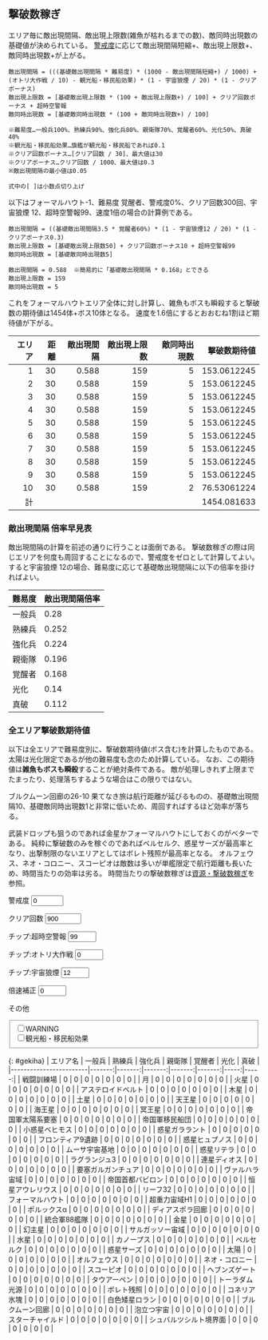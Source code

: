 ## 撃破数稼ぎ

エリア毎に敵出現間隔、敵出現上限数(雑魚が枯れるまでの数)、敵同時出現数の基礎値が決められている。
[警戒度](その他.md#警戒度)に応じて敵出現間隔短縮+、敵出現上限数+、敵同時出現数+が上がる。

```
敵出現間隔 = (((基礎敵出現間隔 * 難易度) * (1000 - 敵出現間隔短縮+) / 1000) + (オトリ大作戦 / 10) - 観光船・移民船効果) * (1 - 宇宙狼煙 / 20) * (1 - クリアボーナス)
敵出現上限数 = [基礎敵出現上限数 * (100 + 敵出現上限数+) / 100] + クリア回数ボーナス + 超時空警報
敵同時出現数 = [基礎敵同時出現数 * (100 + 敵同時出現数+) / 100]

※難易度…一般兵100%、熟練兵90%、強化兵80%、親衛隊70%、覚醒者60%、光化50%、真破40%
※観光船・移民船効果…旗艦が観光船・移民船であれば0.1
※クリア回数ボーナス…[クリア回数 / 30]、最大値は30
※クリアボーナス…クリア回数 / 1000、最大値は0.3
※敵出現間隔の最小値は0.05

式中の[ ]は小数点切り上げ
```

以下はフォーマルハウト-1、難易度 覚醒者、警戒度0%、クリア回数300回、宇宙狼煙 12、超時空警報99、速度1倍の場合の計算例である。

```
敵出現間隔 = ((基礎敵出現間隔3.5 * 覚醒者60%) * (1 - 宇宙狼煙12 / 20) * (1 - クリアボーナス0.3)
敵出現上限数 = [基礎敵出現上限数50] + クリア回数ボーナス10 + 超時空警報99
敵同時出現数 = [基礎敵同時出現数5]

敵出現間隔 = 0.588  ※簡易的に「基礎敵出現間隔 * 0.168」とできる
敵出現上限数 = 159
敵同時出現数 = 5
```

これをフォーマルハウトエリア全体に対し計算し、雑魚もボスも瞬殺すると撃破数の期待値は1454体+ボス10体となる。
速度を1.6倍にするとおおむね1割ほど期待値が下がる。

| エリア | 距離 | 敵出現間隔 | 敵出現上限数 | 敵同時出現数 | 撃破数期待値 |
|-------:|-----:|-----------:|-------------:|-------------:|-------------:|
|      1 |   30 |      0.588 |          159 |            5 |  153.0612245 |
|      2 |   30 |      0.588 |          159 |            5 |  153.0612245 |
|      3 |   30 |      0.588 |          159 |            5 |  153.0612245 |
|      4 |   30 |      0.588 |          159 |            5 |  153.0612245 |
|      5 |   30 |      0.588 |          159 |            5 |  153.0612245 |
|      6 |   30 |      0.588 |          159 |            5 |  153.0612245 |
|      7 |   30 |      0.588 |          159 |            5 |  153.0612245 |
|      8 |   30 |      0.588 |          159 |            5 |  153.0612245 |
|      9 |   30 |      0.588 |          159 |            5 |  153.0612245 |
|     10 |   30 |      0.588 |          159 |            2 |  76.53061224 |
|     計 |      |            |              |              |  1454.081633 |

### 敵出現間隔 倍率早見表

敵出現間隔の計算を前述の通りに行うことは面倒である。
撃破数稼ぎの際は同じエリアを何度も周回することになるので、警戒度をゼロとして計算してよい。
すると宇宙狼煙 12の場合、難易度に応じて基礎敵出現間隔に以下の倍率を掛ければよい。

| 難易度 | 敵出現間隔倍率 |
|--------|----------------|
| 一般兵 | 0.28           |
| 熟練兵 | 0.252          |
| 強化兵 | 0.224          |
| 親衛隊 | 0.196          |
| 覚醒者 | 0.168          |
| 光化   | 0.14           |
| 真破   | 0.112          |

### 全エリア撃破数期待値

以下は全エリアで難易度別に、撃破数期待値(ボス含む)を計算したものである。
太陽は光化限定であるが他の難易度も念のため計算している。
なお、この期待値は**雑魚もボスも瞬殺**することが絶対条件である。
敵が処理しきれず上限までたまったり、処理落ちするような場合はこの限りではない。

ブルクムーン回廊の26-10 果てなき旅は航行距離が延びるものの、基礎敵出現間隔10、基礎敵同時出現数1と非常に低いため、周回すればするほど効率が落ちる。

武装ドロップも狙うのであれば金星かフォーマルハウトにしておくのがベターである。
純粋に撃破数のみを稼ぐのであればベルセルク、惑星サーズが最高率となり、出撃制限のないエリアとしてはボレト残照が最高率となる。
オルフェウス、ネオ・コロニー、スコーピオは敵数は多いが単艦限定で航行距離も長いため、時間当たりの効率は劣る。
時間当たりの撃破数稼ぎは[資源・撃破数稼ぎ](資源・撃破数稼ぎ.md)を参照。


<form action="#" method="get" class="inline-grid grid2-auto-fr" oninput="gekiha()">

<label for="warn">警戒度</label>
<input type="number" id="warn" value="0" min="0" max="999" step="1" data-auto-cookie required>

<label for="clear">クリア回数</label>
<input type="number" id="clear" value="900" min="0" max="9999" step="1" data-auto-cookie required>

<label for="alerm">チップ:超時空警報</label>
<input type="number" id="alerm" value="99" min="0" max="99" step="1" data-auto-cookie required>

<label for="decoy">チップ:オトリ大作戦</label>
<input type="number" id="decoy" value="0" min="0" max="50" step="1" data-auto-cookie required>

<label for="smoke">チップ:宇宙狼煙</label>
<input type="number" id="smoke" value="12" min="0" max="12" step="1" data-auto-cookie required>

<label for="downrevision">倍速補正</label>
<input type="number" id="downrevision" value="0" min="0" max="99" step="1" list="downrevision-data" data-auto-cookie required>
<datalist id="downrevision-data">
	<option value="0">速度1倍</option>
	<option value="10">速度1.6倍(10%減)</option>
</datalist>

<label>その他</label>
<fieldset>
	<label><input type="checkbox" id="warning" data-auto-cookie>WARNING</label><br>
	<label><input type="checkbox" id="kankou" data-auto-cookie>観光船・移民船効果</label><br>
</fieldset>

</form>

{: #gekiha}
| エリア名               | 一般兵 | 熟練兵 | 強化兵 | 親衛隊 | 覚醒者 | 光化 | 真破 |
|------------------------|-------:|-------:|-------:|-------:|-------:|-----:|-----:|
| 戦闘訓練場             |      0 |      0 |      0 |      0 |      0 |    0 |    0 |
| 月                     |      0 |      0 |      0 |      0 |      0 |    0 |    0 |
| 火星                   |      0 |      0 |      0 |      0 |      0 |    0 |    0 |
| アステロイドベルト     |      0 |      0 |      0 |      0 |      0 |    0 |    0 |
| 木星                   |      0 |      0 |      0 |      0 |      0 |    0 |    0 |
| 土星                   |      0 |      0 |      0 |      0 |      0 |    0 |    0 |
| 天王星                 |      0 |      0 |      0 |      0 |      0 |    0 |    0 |
| 海王星                 |      0 |      0 |      0 |      0 |      0 |    0 |    0 |
| 冥王星                 |      0 |      0 |      0 |      0 |      0 |    0 |    0 |
| 帝国軍太陽系要塞       |      0 |      0 |      0 |      0 |      0 |    0 |    0 |
| 帝国軍移民船団         |      0 |      0 |      0 |      0 |      0 |    0 |    0 |
| 小惑星ベヒモス         |      0 |      0 |      0 |      0 |      0 |    0 |    0 |
| 惑星ガララント         |      0 |      0 |      0 |      0 |      0 |    0 |    0 |
| フロンティア9遺跡      |      0 |      0 |      0 |      0 |      0 |    0 |    0 |
| 惑星ヒュプノス         |      0 |      0 |      0 |      0 |      0 |    0 |    0 |
| ムーサ宇宙基地         |      0 |      0 |      0 |      0 |      0 |    0 |    0 |
| 惑星リテラ             |      0 |      0 |      0 |      0 |      0 |    0 |    0 |
| ラグランジュ3          |      0 |      0 |      0 |      0 |      0 |    0 |    0 |
| 連星ディオス           |      0 |      0 |      0 |      0 |      0 |    0 |    0 |
| 要塞ガルガンチュア     |      0 |      0 |      0 |      0 |      0 |    0 |    0 |
| ヴァルハラ宙域         |      0 |      0 |      0 |      0 |      0 |    0 |    0 |
| 帝国首都バビロン       |      0 |      0 |      0 |      0 |      0 |    0 |    0 |
| 恒星アウレリウス       |      0 |      0 |      0 |      0 |      0 |    0 |    0 |
| リーフ32               |      0 |      0 |      0 |      0 |      0 |    0 |    0 |
| フォーマルハウト       |      0 |      0 |      0 |      0 |      0 |    0 |    0 |
| 超重力宙域H1           |      0 |      0 |      0 |      0 |      0 |    0 |    0 |
| ポルックスα           |      0 |      0 |      0 |      0 |      0 |    0 |    0 |
| ディアスポラ回廊       |      0 |      0 |      0 |      0 |      0 |    0 |    0 |
| 統合軍88艦隊           |      0 |      0 |      0 |      0 |      0 |    0 |    0 |
| 金星                   |      0 |      0 |      0 |      0 |      0 |    0 |    0 |
| 幻主星                 |      0 |      0 |      0 |      0 |      0 |    0 |    0 |
| サルガッソー宙域       |      0 |      0 |      0 |      0 |      0 |    0 |    0 |
| 水星                   |      0 |      0 |      0 |      0 |      0 |    0 |    0 |
| カノープス             |      0 |      0 |      0 |      0 |      0 |    0 |    0 |
| ベルセルク             |      0 |      0 |      0 |      0 |      0 |    0 |    0 |
| 惑星サーズ             |      0 |      0 |      0 |      0 |      0 |    0 |    0 |
| 太陽                   |      0 |      0 |      0 |      0 |      0 |    0 |    0 |
| オルフェウス           |      0 |      0 |      0 |      0 |      0 |    0 |    0 |
| ネオ・コロニー         |      0 |      0 |      0 |      0 |      0 |    0 |    0 |
| スコーピオ             |      0 |      0 |      0 |      0 |      0 |    0 |    0 |
| ヘブンズゲート         |      0 |      0 |      0 |      0 |      0 |    0 |    0 |
| タウアーペン           |      0 |      0 |      0 |      0 |      0 |    0 |    0 |
| トーラダム光源         |      0 |      0 |      0 |      0 |      0 |    0 |    0 |
| ボレト残照             |      0 |      0 |      0 |      0 |      0 |    0 |    0 |
| コネリア氷塊           |      0 |      0 |      0 |      0 |      0 |    0 |    0 |
| 白色矮星ロラン         |      0 |      0 |      0 |      0 |      0 |    0 |    0 |
| ブルクムーン回廊       |      0 |      0 |      0 |      0 |      0 |    0 |    0 |
| 泡立つ宇宙             |      0 |      0 |      0 |      0 |      0 |    0 |    0 |
| スターチャイルド       |      0 |      0 |      0 |      0 |      0 |    0 |    0 |
| シュバルツシルト境界面 |      0 |      0 |      0 |      0 |      0 |    0 |    0 |

<script type="module">
import * as StageData from "./assets/stage-data.js";

const gekiha = () => {
	const gekihatbl = document.getElementById("gekiha");
	
	const warn         = parseInt(document.getElementById("warn").value);
	const clear        = parseInt(document.getElementById("clear").value);
	const alerm        = parseInt(document.getElementById("alerm").value);
	const decoy        = parseInt(document.getElementById("decoy").value);
	const smoke        = parseInt(document.getElementById("smoke").value);
	const downrevision = parseInt(document.getElementById("downrevision").value);
	const warning      = document.getElementById("warning").checked;
	const kankou       = document.getElementById("kankou").checked;
	
	const warnp = warn + (warning ? 200 : 0)
	
	const calc = (data, lvpercent) => {
		let count = 0;
		data.forEach(stage => {
			const kankaku = Math.max(0.05,
				(
					(stage.est * lvpercent) * (1000 - warnp) / 1000
					+ decoy / 10
					- (kankou ? 0.1 : 0)
				)
				* (1 - smoke / 20)
				* (1 - Math.min(0.3, clear / 1000)));
			const limit   = Math.ceil(stage.emax * (100 + warnp) / 100) + Math.min(30, Math.ceil(clear / 30)) + alerm;
			const sporn   = Math.ceil(stage.esp  * (100 + warnp) / 100);
			
			count += 1 + Math.min(limit, stage.dist / kankaku * (sporn + 1) / 2 * (100 - downrevision) / 100);
		});
		return(count);
	};
	
	gekihatbl.querySelectorAll("tbody tr").forEach(tr => {
		const name = tr.children[0].textContent;
		const data = StageData.stage_datas[name];
		tr.children[1].textContent = calc(data, 1.0).toLocaleString(undefined, {minimumFractionDigits: 0, maximumFractionDigits: 0});
		tr.children[2].textContent = calc(data, 0.9).toLocaleString(undefined, {minimumFractionDigits: 0, maximumFractionDigits: 0});
		tr.children[3].textContent = calc(data, 0.8).toLocaleString(undefined, {minimumFractionDigits: 0, maximumFractionDigits: 0});
		tr.children[4].textContent = calc(data, 0.7).toLocaleString(undefined, {minimumFractionDigits: 0, maximumFractionDigits: 0});
		tr.children[5].textContent = calc(data, 0.6).toLocaleString(undefined, {minimumFractionDigits: 0, maximumFractionDigits: 0});
		tr.children[6].textContent = calc(data, 0.5).toLocaleString(undefined, {minimumFractionDigits: 0, maximumFractionDigits: 0});
		tr.children[7].textContent = calc(data, 0.4).toLocaleString(undefined, {minimumFractionDigits: 0, maximumFractionDigits: 0});
	});
	gekihatbl.dispatchEvent(new Event("update"));
};
gekiha();

window.gekiha = gekiha;
</script>
